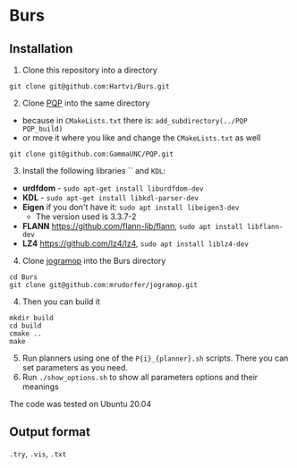 # Burs

## Installation

1. Clone this repository into a directory
```
git clone git@github.com:Hartvi/Burs.git
```
2. Clone [PQP](https://github.com/GammaUNC/PQP) into the same directory
  - because in `CMakeLists.txt` there is: `add_subdirectory(../PQP PQP_build)` 
  - or move it where you like and change the `CMakeLists.txt` as well
```
git clone git@github.com:GammaUNC/PQP.git
```
3. Install the following libraries  `` and `KDL`:
- **urdfdom** - `sudo apt-get install liburdfdom-dev`
- **KDL** - `sudo apt-get install libkdl-parser-dev`
- **Eigen** if you don't have it: ```sudo apt install libeigen3-dev```
  - The version used is 3.3.7-2
- **FLANN** https://github.com/flann-lib/flann, `sudo apt install libflann-dev`
- **LZ4** https://github.com/lz4/lz4, `sudo apt install liblz4-dev`
4. Clone [jogramop](https://github.com/mrudorfer/jogramop) into the Burs directory
```
cd Burs
git clone git@github.com:mrudorfer/jogramop.git
```
4. Then you can build it
```
mkdir build
cd build
cmake ..
make
```
5. Run planners using one of the `P{i}_{planner}.sh` scripts. There you can set parameters as you need.
6. Run `./show_options.sh` to show all parameters options and their meanings

The code was tested on Ubuntu 20.04

## Output format
 `.try`, `.vis`, `.txt`
